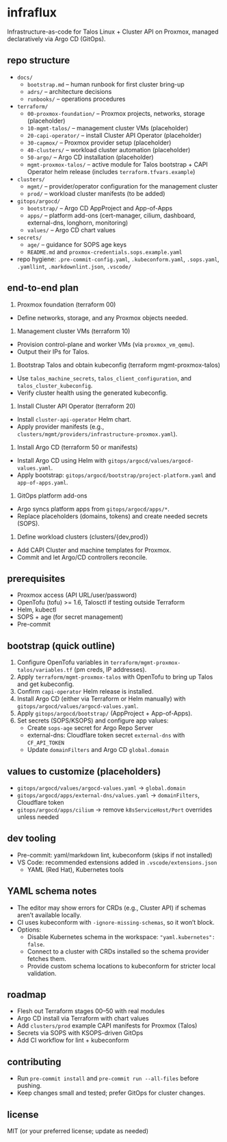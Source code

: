 # infraflux

Infrastructure-as-code for Talos Linux + Cluster API on Proxmox, managed declaratively via Argo CD (GitOps).

## repo structure

- `docs/`
  - `bootstrap.md` – human runbook for first cluster bring-up
  - `adrs/` – architecture decisions
  - `runbooks/` – operations procedures
- `terraform/`
  - `00-proxmox-foundation/` – Proxmox projects, networks, storage (placeholder)
  - `10-mgmt-talos/` – management cluster VMs (placeholder)
  - `20-capi-operator/` – install Cluster API Operator (placeholder)
  - `30-capmox/` – Proxmox provider setup (placeholder)
  - `40-clusters/` – workload cluster automation (placeholder)
  - `50-argo/` – Argo CD installation (placeholder)
  - `mgmt-proxmox-talos/` – active module for Talos bootstrap + CAPI Operator helm release (includes `terraform.tfvars.example`)
- `clusters/`
  - `mgmt/` – provider/operator configuration for the management cluster
  - `prod/` – workload cluster manifests (to be added)
- `gitops/argocd/`
  - `bootstrap/` – Argo CD AppProject and App-of-Apps
  - `apps/` – platform add-ons (cert-manager, cilium, dashboard, external-dns, longhorn, monitoring)
  - `values/` – Argo CD chart values
- `secrets/`
  - `age/` – guidance for SOPS age keys
  - `README.md` and `proxmox-credentials.sops.example.yaml`
- repo hygiene: `.pre-commit-config.yaml`, `.kubeconform.yaml`, `.sops.yaml`, `.yamllint`, `.markdownlint.json`, `.vscode/`

## end-to-end plan

1. Proxmox foundation (terraform 00)

- Define networks, storage, and any Proxmox objects needed.

1. Management cluster VMs (terraform 10)

- Provision control-plane and worker VMs (via `proxmox_vm_qemu`).
- Output their IPs for Talos.

1. Bootstrap Talos and obtain kubeconfig (terraform mgmt-proxmox-talos)

- Use `talos_machine_secrets`, `talos_client_configuration`, and `talos_cluster_kubeconfig`.
- Verify cluster health using the generated kubeconfig.

1. Install Cluster API Operator (terraform 20)

- Install `cluster-api-operator` Helm chart.
- Apply provider manifests (e.g., `clusters/mgmt/providers/infrastructure-proxmox.yaml`).

1. Install Argo CD (terraform 50 or manifests)

- Install Argo CD using Helm with `gitops/argocd/values/argocd-values.yaml`.
- Apply bootstrap: `gitops/argocd/bootstrap/project-platform.yaml` and `app-of-apps.yaml`.

1. GitOps platform add-ons

- Argo syncs platform apps from `gitops/argocd/apps/*`.
- Replace placeholders (domains, tokens) and create needed secrets (SOPS).

1. Define workload clusters (clusters/{dev,prod})

- Add CAPI Cluster and machine templates for Proxmox.
- Commit and let Argo/CD controllers reconcile.

## prerequisites

- Proxmox access (API URL/user/password)
- OpenTofu (tofu) >= 1.6, Talosctl if testing outside Terraform
- Helm, kubectl
- SOPS + age (for secret management)
- Pre-commit

## bootstrap (quick outline)

1. Configure OpenTofu variables in `terraform/mgmt-proxmox-talos/variables.tf` (pm creds, IP addresses).
2. Apply `terraform/mgmt-proxmox-talos` with OpenTofu to bring up Talos and get kubeconfig.
3. Confirm `capi-operator` Helm release is installed.
4. Install Argo CD (either via Terraform or Helm manually) with `gitops/argocd/values/argocd-values.yaml`.
5. Apply `gitops/argocd/bootstrap/` (AppProject + App-of-Apps).
6. Set secrets (SOPS/KSOPS) and configure app values:
   - Create `sops-age` secret for Argo Repo Server
   - external-dns: Cloudflare token secret `external-dns` with `CF_API_TOKEN`
   - Update `domainFilters` and Argo CD `global.domain`

## values to customize (placeholders)

- `gitops/argocd/values/argocd-values.yaml` → `global.domain`
- `gitops/argocd/apps/external-dns/values.yaml` → `domainFilters`, Cloudflare token
- `gitops/argocd/apps/cilium` → remove `k8sServiceHost/Port` overrides unless needed

## dev tooling

- Pre-commit: yaml/markdown lint, kubeconform (skips if not installed)
- VS Code: recommended extensions added in `.vscode/extensions.json`
  - YAML (Red Hat), Kubernetes tools

## YAML schema notes

- The editor may show errors for CRDs (e.g., Cluster API) if schemas aren’t available locally.
- CI uses kubeconform with `-ignore-missing-schemas`, so it won’t block.
- Options:
  - Disable Kubernetes schema in the workspace: `"yaml.kubernetes": false`.
  - Connect to a cluster with CRDs installed so the schema provider fetches them.
  - Provide custom schema locations to kubeconform for stricter local validation.

## roadmap

- Flesh out Terraform stages 00–50 with real modules
- Argo CD install via Terraform with chart values
- Add `clusters/prod` example CAPI manifests for Proxmox (Talos)
- Secrets via SOPS with KSOPS-driven GitOps
- Add CI workflow for lint + kubeconform

## contributing

- Run `pre-commit install` and `pre-commit run --all-files` before pushing.
- Keep changes small and tested; prefer GitOps for cluster changes.

## license

MIT (or your preferred license; update as needed)
